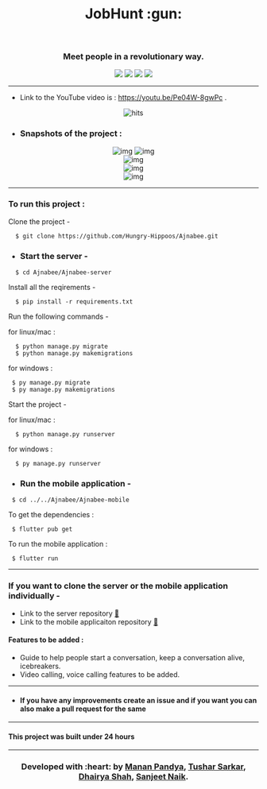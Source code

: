 <h1 align="center">JobHunt :gun:</h1>
<div align="center">
  <br>
  <h3> Meet people in a revolutionary way.</h3>
</div>

<div align="center">
  
[![](https://img.shields.io/badge/Made_with-Flutter-red?style=for-the-badge&logo=flutter)](https://flutter.dev/ "Flutter")
[![](https://img.shields.io/badge/Made_with-Django-black?style=for-the-badge&logo=django)](https://www.djangoproject.com/ "Django")
[![](https://img.shields.io/badge/Made_with-Firebase-blue?style=for-the-badge&logo=firebase)](https://firebase.google.com/ "Firebase")
[![](https://img.shields.io/badge/Made_with-SQL-white?style=for-the-badge&logo=postgresql)](https://www.sqlite.org/index.html "SQLite")


</div>

---
 - Link to the YouTube video is : https://youtu.be/Pe04W-8gwPc .
 
 <p align="center">
   <img href="http://hits.dwyl.com/mrpandya/Show" src="http://hits.dwyl.com/Hungry-Hippoos/Ajnabee-mobile.svg"
         alt="hits">
</p>
 
 
- ### Snapshots of the project :

<div align="center">
  
![img](Ajnabee-mobile/screenshots/ss1.jpeg)
![img](Ajnabee-mobile/screenshots/ss2.jpeg)  
![img](Ajnabee-moobile/screenshots/ss3.jpeg)  
![img](Ajnabee-mobile/screenshots/ss4.jpeg)  
![img](Ajnabee-mobile/screenshots/ss5.jpeg)  

</div>


---

  
### To run this project :

Clone the project -
```
  $ git clone https://github.com/Hungry-Hippoos/Ajnabee.git
```
  
- ### Start the server -
```
  $ cd Ajnabee/Ajnabee-server
 ``` 
Install all the reqirements -
```
  $ pip install -r requirements.txt
 ``` 
Run the following commands -

 for linux/mac :
``` 
  $ python manage.py migrate
  $ python manage.py makemigrations
``` 
 for windows :
 ``` 
  $ py manage.py migrate
  $ py manage.py makemigrations
 ``` 
Start the project -

 for linux/mac :
```
  $ python manage.py runserver
```  
 for windows :
``` 
  $ py manage.py runserver
```
 - ### Run the mobile application -
 ```
  $ cd ../../Ajnabee/Ajnabee-mobile
 ```
 To get the dependencies :
 ```
  $ flutter pub get
  ```
 To run the mobile application :
 ```
  $ flutter run
 ```
 
 ---
 ### If you want to clone the server or the mobile application individually -
 
 - Link to the server repository  <a href="https://github.com/Hungry-Hippoos/Ajnabee-server">:link:</a>
 - Link to the mobile applicaiton repository  <a href="https://github.com/Hungry-Hippoos/Ajnabee-mobile">:link:</a>
 

 #### Features to be added :
- Guide to help people start a conversation, keep a conversation alive, icebreakers.
- Video calling, voice calling features to be added.

---
- #### If you have any improvements create an issue and if you want you can also make a pull request for the same 

---
#### This project was built under 24 hours

---
<h3 align="center"><b>Developed with :heart: by <a href="https://github.com/mrpandya">Manan Pandya</a>, <a href="https://github.com/tusharsarkar3">Tushar Sarkar</a>, <a href="https://github.com/dhairya903">Dhairya Shah</a>, <a href="https://github.com/sanjeetnaik">Sanjeet Naik</a>.</b></h1>
